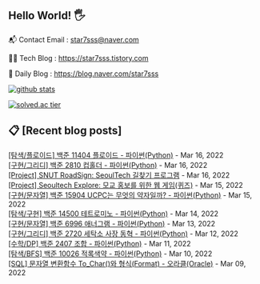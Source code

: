 ## Hello World! 🖐

📬 Contact Email : star7sss@naver.com

👨‍💻 Tech Blog : https://star7sss.tistory.com

🤪 Daily Blog : https://blog.naver.com/star7sss

[![github stats](https://github-readme-stats.vercel.app/api?username=jangThang&show_icons=true&hide_border=False)](https://star7sss.tistory.com)

[![solved.ac tier](http://mazassumnida.wtf/api/v2/generate_badge?boj=star7sss)](https://solved.ac/star7sss)

## 📋 [Recent blog posts]
[[탐색/플로이드] 백준 11404 플로이드 - 파이썬(Python)](https://star7sss.tistory.com/340) - Mar 16, 2022<br>
[[구현/그리디] 백준 2810 컵홀더 - 파이썬(Python)](https://star7sss.tistory.com/290) - Mar 16, 2022<br>
[[Project] SNUT RoadSign: SeoulTech 길찾기 프로그램](https://star7sss.tistory.com/331) - Mar 16, 2022<br>
[[Project] Seoultech Explore: 모교 홍보를 위한 웹 게임(퀴즈)](https://star7sss.tistory.com/330) - Mar 15, 2022<br>
[[구현/문자열] 백준 15904 UCPC는 무엇의 약자일까? - 파이썬(Python)](https://star7sss.tistory.com/289) - Mar 15, 2022<br>
[[탐색/구현] 백준 14500 테트로미노 - 파이썬(Python)](https://star7sss.tistory.com/288) - Mar 14, 2022<br>
[[구현/문자열] 백준 6996 애너그램 - 파이썬(Python)](https://star7sss.tistory.com/287) - Mar 13, 2022<br>
[[구현/그리디] 백준 2720 세탁소 사장 동혁 - 파이썬(Python)](https://star7sss.tistory.com/286) - Mar 12, 2022<br>
[[수학/DP] 백준 2407 조합 - 파이썬(Python)](https://star7sss.tistory.com/285) - Mar 11, 2022<br>
[[탐색/BFS] 백준 10026 적록색약 - 파이썬(Python)](https://star7sss.tistory.com/284) - Mar 10, 2022<br>
[[SQL] 문자열 변환함수 To_Char()와 형식(Format) - 오라클(Oracle)](https://star7sss.tistory.com/283) - Mar 09, 2022<br>
